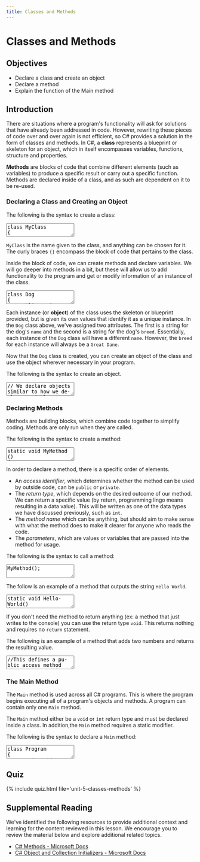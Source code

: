 ```yaml
---
title: Classes and Methods
---
```


<link href="//codefence.io/codefence.css" rel="stylesheet">
<script defer type="text/javascript" src="//codefence.io/codefence.js"></script>

# Classes and Methods

## Objectives

- Declare a class and create an object
- Declare a method
- Explain the function of the Main method


## Introduction

There are situations where a program's functionality will ask for solutions that have already been addressed in code. However, rewriting these pieces of code over and over again is not efficient, so C# provides a solution in the form of classes and methods. In C#, a **class** represents a blueprint or skeleton for an object, which in itself encompasses variables, functions, structure and properties.

**Methods** are blocks of code that combine different elements (such as variables) to produce a specific result or carry out a specific function. Methods are declared inside of a class, and as such are dependent on it to be re-used.

### Declaring a Class and Creating an Object

The following is the syntax to create a class:

<code-fence lang="cs" heading="Class Syntax">
<textarea vue-slot="code">
class MyClass
{

}
</textarea>
</code-fence>

`MyClass` is the name given to the class, and anything can be chosen for it. The curly braces `{}` encompass the block of code that pertains to the class.

Inside the block of code, we can create methods and declare variables. We will go deeper into methods in a bit, but these will allow us to add functionality to the program and get or modify information of an instance of the class.

<code-fence lang="cs" heading="Create a Dog Class">
<textarea vue-slot="code">
class Dog
{
    public string name;
    public string breed = "Great Dane";
}
</textarea>
</code-fence>

Each instance (or **object**) of the class uses the skeleton or blueprint provided, but is given its own values that identify it as a unique instance. In the `Dog` class above, we've assigned two attributes. The first is a string for the dog's `name` and the second is a string for the dog's `breed`. Essentially, each instance of the `Dog` class will have a different `name`. However, the `breed` for each instance will always be a `Great Dane`.

Now that the `Dog` class is created, you can create an object of the class and use the object wherever necessary in your program.

The following is the syntax to create an object.

<code-fence lang="cs" heading="Create a Dog Object">
<textarea vue-slot="code">
// We declare objects similar to how we declare variables, using the class name as the 'data type' followed by:
class Dog
{
    public string name;
    public string breed = "Great Dane";
}

Dog myDog = new Dog();
myDog.name = "Baxter";

Console.WriteLine(myDog.name);
Console.WriteLine(myDog.breed);
</textarea>
</code-fence>

### Declaring Methods

Methods are building blocks, which combine code together to simplify coding. Methods are only run when they are called.

The following is the syntax to create a method:

<code-fence lang="cs" heading="Method Syntax">
<textarea vue-slot="code">
static void MyMethod ()
{
    // code to be executed
}
</textarea>
</code-fence>

In order to declare a method, there is a specific order of elements.

- An *access identifier*, which determines whether the method can be used by outside code, can be `public` or `private`.
- The *return type*, which depends on the desired outcome of our method. We can return a specific value (by return, programming lingo means resulting in a data value). This will be written as one of the data types we have discussed previously, such as `int`.
- The *method name* which can be anything, but should aim to make sense with what the method does to make it clearer for anyone who reads the code.
- The *parameters*, which are values or variables that are passed into the method for usage.

The following is the syntax to call a method:

<code-fence lang="cs" heading="Call a Method">
<textarea vue-slot="code">
MyMethod();
</textarea>
</code-fence>

The follow is an example of a method that outputs the string `Hello World`.

<code-fence lang="cs" heading="Hello World Method">
<textarea vue-slot="code">
static void HelloWorld()
{
Console.WriteLine("Hello World");
}
HelloWorld();
</textarea>
</code-fence>

If you don't need the method to return anything (ex: a method that just writes to the console) you can use the return type `void`. This returns nothing and requires no `return` statement.

The following is an example of a method that adds two numbers and returns the resulting value.

<code-fence lang="cs" heading="Add Two Numbers Method">
<textarea vue-slot="code">
//This defines a public access method that returns an int value, and receives the parameters of type int num1 and num2.

public int addTwo(int num1, int num2)
{
    //
    return num1 + num2;
}
</textarea>
</code-fence>

### The Main Method

The `Main` method is used across all C# programs. This is where the program begins executing all of a program's objects and methods. A program can contain only one `Main` method.

The `Main` method either be a `void` or `int` return type and must be declared inside a class. In addition,the `Main` method requires a static modifier.

The following is the syntax to declare a `Main` method:

<code-fence lang="cs" heading="Main Method Syntax">
<textarea vue-slot="code">
class Program
{
    static void Main(string[] args)
    {
        //Here goes the content of the program
    }
}
</textarea>
</code-fence>

## Quiz

{% include quiz.html file='unit-5-classes-methods' %}

## Supplemental Reading

We've identified the following resources to provide additional context and learning for the content reviewed in this lesson. We encourage you to review the material below and explore additional related topics.

- [C# Methods - Microsoft Docs](https://docs.microsoft.com/en-us/dotnet/csharp/programming-guide/classes-and-structs/methods)
- [C# Object and Collection Initializers - Microsoft Docs](https://docs.microsoft.com/en-us/dotnet/csharp/programming-guide/classes-and-structs/object-and-collection-initializers)